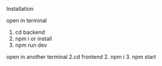 

Installation

open in terminal
1. cd backend
2. npm i or install
3. npm run dev

open in another terminal
2.cd frontend
2. npm i
3. npm start

 
 
